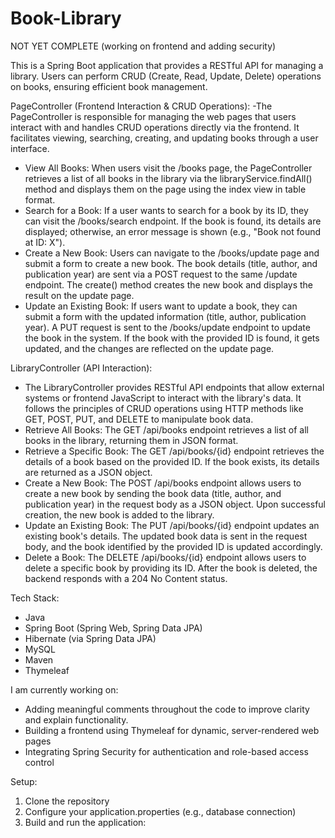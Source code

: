 ﻿# Book-Library
NOT YET COMPLETE (working on frontend and adding security)

This is a Spring Boot application that provides a RESTful API for managing a library. Users can perform CRUD (Create, Read, Update, Delete) operations on books, ensuring efficient book management.

PageController (Frontend Interaction & CRUD Operations):
-The PageController is responsible for managing the web pages that users interact with and handles CRUD operations directly via the frontend. It facilitates viewing, searching, creating, and updating books through a user interface.
- View All Books: When users visit the /books page, the PageController retrieves a list of all books in the library via the libraryService.findAll() method and displays them on the page using the index view in table format.
- Search for a Book: If a user wants to search for a book by its ID, they can visit the /books/search endpoint. If the book is found, its details are displayed; otherwise, an error message is shown (e.g., "Book not found at ID: X").
- Create a New Book: Users can navigate to the /books/update page and submit a form to create a new book. The book details (title, author, and publication year) are sent via a POST request to the same /update endpoint. The create() method creates the new book and displays the result on the update page.
- Update an Existing Book: If users want to update a book, they can submit a form with the updated information (title, author, publication year). A PUT request is sent to the /books/update endpoint to update the book in the system. If the book with the provided ID is found, it gets updated, and the changes are reflected on the update page.

LibraryController (API Interaction):

- The LibraryController provides RESTful API endpoints that allow external systems or frontend JavaScript to interact with the library's data. It follows the principles of CRUD operations using HTTP methods like GET, POST, PUT, and DELETE to manipulate book data.
- Retrieve All Books: The GET /api/books endpoint retrieves a list of all books in the library, returning them in JSON format.
- Retrieve a Specific Book: The GET /api/books/{id} endpoint retrieves the details of a book based on the provided ID. If the book exists, its details are returned as a JSON object.
- Create a New Book: The POST /api/books endpoint allows users to create a new book by sending the book data (title, author, and publication year) in the request body as a JSON object. Upon successful creation, the new book is added to the library.
- Update an Existing Book: The PUT /api/books/{id} endpoint updates an existing book's details. The updated book data is sent in the request body, and the book identified by the provided ID is updated accordingly.
- Delete a Book: The DELETE /api/books/{id} endpoint allows users to delete a specific book by providing its ID. After the book is deleted, the backend responds with a 204 No Content status.

Tech Stack:
- Java
- Spring Boot (Spring Web, Spring Data JPA)
- Hibernate (via Spring Data JPA)
- MySQL
- Maven
- Thymeleaf

I am currently working on:
- Adding meaningful comments throughout the code to improve clarity and explain functionality.
- Building a frontend using Thymeleaf for dynamic, server-rendered web pages
- Integrating Spring Security for authentication and role-based access control
  

Setup: 
1. Clone the repository
2. Configure your application.properties (e.g., database connection)
3. Build and run the application:
   







